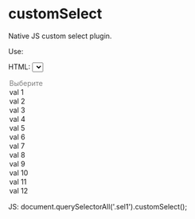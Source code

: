 # customSelect
Native JS custom select plugin.

Use:

HTML:
<select name="select" class="sel1">
  <option value="" selected disabled="">
    Выберите
  </option>
  <option value="val1">val 1</option>
  <option value="val2">val 2</option>
  <option value="val3">val 3</option>
  <option value="val4">val 4</option>
  <option value="val5">val 5</option>
  <option value="val6">val 6</option>
  <option value="val7">val 7</option>
  <option value="val8">val 8</option>
  <option value="val9">val 9</option>
  <option value="val10">val 10</option>
  <option value="val11">val 11</option>
  <option value="val12">val 12</option>
</select>

JS:
document.querySelectorAll('.sel1').customSelect();
